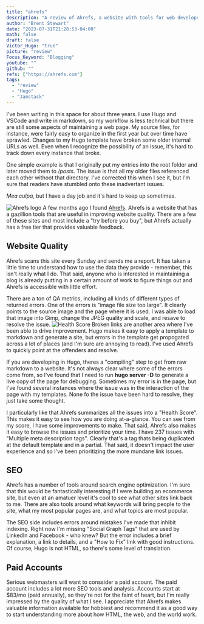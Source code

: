 ```yaml
---
title: "ahrefs"
description: "A review of Ahrefs, a website with tools for web developers"
author: "Brent Stewart"
date: "2023-07-31T21:28:53-04:00"
math: false
draft: false
Victor_Hugo: "true"
picture: "review"
Focus_Keyword: "Blogging"
youtube: ""
github: ""
refs: ["https://ahrefs.com"]
tags:
  - "review"
  - "Hugo"
  - "Jamstack"
---
```

I've been writing in this space for about three years.  I use Hugo and VSCode and write in markdown, so my workflow is less technical but there are still some aspects of maintaining a web page.  My source files, for instance, were fairly easy to organize in the first year but over time have sprawled.  Changes to my Hugo template have broken some older internal URLs as well.  Even when I recognize the possibility of an issue, it's hard to track down every instance that broke.

One simple example is that I originally put my entries into the root folder and later moved them to _/posts_.  The issue is that all my older files referenced each other withoot that directory.  I've corrected this when I see it, but I'm sure that readers have stumbled onto these inadvertant issues.

_Mea culpa_, but I have a day job and it's hard to keep up sometimes.

![Ahrefs logo](/ahrefs.png#floatright)
A few months ago I found [Ahrefs](https://app.ahrefs.com/).  Ahrefs is a website that has a gazillion tools that are useful in improving website quality.  There are a few of these sites and most include a "try before you buy", but Ahrefs actually has a free tier that provides valuable feedback.

## Website Quality
Ahrefs scans this site every Sunday and sends me a report.  It has taken a little time to understand how to use the data they provide - remember, this isn't really what I do.  That said, anyone who is interested in maintaining a blog is already putting in a certain amount of work to figure things out and Ahrefs is accessible with little effort.

There are a ton of QA metrics, including all kinds of different types of returned errors.  One of the errors is "image file size too large".  It clearly points to the source image and the page where it is used.  I was able to load that image into Gimp, change the JPEG quality and scale, and resave to resolve the issue.
![Health Score](/230731_healthscore.png#floatleft)
Broken links are another area where I've been able to drive improvement.  Hugo makes it easy to apply a template to markdown and generate a site, but errors in the template get propogated across a lot of places (and I'm sure are annoying to read).  I've used Ahrefs to quickly point at the offenders and resolve.

If you are developing in Hugo, theres a "compiling" step to get from raw markdown to a website.  It's not always clear where some of the errors come from, so I've found that I need to run __hugo server -D__ to generate a live copy of the page for debugging.  Sometimes my error is in the page, but I've found several instances where the issue was in the interaction of the page with my templates.  None fo the issue have been hard to resolve, they just take some thought.

I particularly like that Ahrefs summarizes all the issues into a "Health Score".  This makes it easy to see how you are doing at-a-glance.  You can see from my score, I have some improvements to make.  That said, Ahrefs also makes it easy to browse the issues and prioritize your time.  I have 237 issues with "Multiple meta description tags".  Clearly that's a tag thats being duplicated at the default template and in a partial.  That said, it doesn't impact the user experience and so I've been prioritizing the more mundane link issues.

## SEO
Ahrefs has a number of tools around search engine optimization.  I'm sure that this would be fantastically interesting if I were building an ecommerce site, but even at an amatuer level it's cool to see what other sites link back to me.  There are also tools around what keywords will bring people to the site, what my most popular pages are, and what topics are most popular.

The SEO side includes errors around mistakes I've made that inhibit indexing.  Right now I'm missing "Social Graph Tags" that are used by LinkedIn and Facebook - who knew?  But the error includes a brief explanation, a link to details, and a "How to Fix" link with good instructions.  Of course, Hugo is not HTML, so there's some level of translation.

## Paid Accounts
Serious webmasters will want to conssider a paid account.  The paid account includes a lot more SEO tools and analysis.  Accounts start at $83/mo (paid annually), so they're not for the faint of heart, but I'm really impressed by the quality of what I see.  I appreciate that Ahrefs makes valuable information available for hobbiest and recommend it as a good way to start understanding more about how HTML, the web, and the world work.